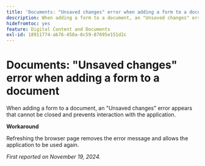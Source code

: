 ```yaml
---
title: 'Documents: "Unsaved changes" error when adding a form to a document'
description: When adding a form to a document, an "Unsaved changes" error appears that cannot be closed and prevents interaction with the application.
hidefromtoc: yes
feature: Digital Content and Documents
exl-id: 18911774-ab76-458a-8c59-87695e151d2c
---
```

# Documents: "Unsaved changes" error when adding a form to a document

<!--
>[!NOTE]
>
>This article was fixed on October 10, 2024.
-->

When adding a form to a document, an "Unsaved changes" error appears that cannot be closed and prevents interaction with the application.

**Workaround**

Refreshing the browser page removes the error message and allows the application to be used again.

_First reported on November 19, 2024._

